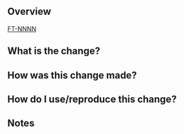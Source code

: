 ## Overview

[FT-NNNN](https://loyaltynz.atlassian.net/browse/FT-NNNN)

## What is the change?

## How was this change made?

## How do I use/reproduce this change?

## Notes


